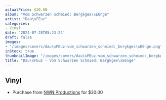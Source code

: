 ```yaml
---
actualPrice: $30.00
album: "Vom Schwarzen Schmied: Bergkges\xE6nge"
artist: "Dau\xFEuz"
categories:
- Vinyl
date: '2024-07-28T05:23:24'
draft: false
images:
- "/images/covers/dau\xFEuz-vom_schwarzen_schmied:_bergkges\xE6nge.png"
inStock: true
thumbnailImage: "/images/covers/dau\xFEuz-vom_schwarzen_schmied:_bergkges\xE6nge-thumb.png"
title: "Dau\xFEuz - Vom Schwarzen Schmied: Bergkges\xE6nge"
---
```


## Vinyl
* Purchase from [NWN Productions](http://shop.nwnprod.com/index.php?route=product/product&path=75&product_id=52632&sort=pd.name&order=ASC) for $30.00
